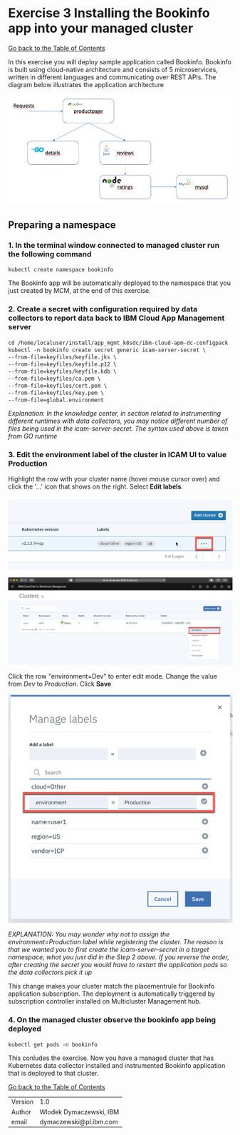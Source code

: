 # Exercise 3 Installing the Bookinfo app into your managed cluster

[Go back to the Table of Contents](../../README.md)

In this exercise you will deploy sample application called Bookinfo. Bookinfo is built using cloud-native architecture and consists of 5 microservices, written in different languages and communicating over REST APIs. The diagram below illustrates the application architecture

![](images/2020-01-26-10-18-27.png)

## Preparing a namespace

### 1. In the terminal window connected to managed cluster run the following command

```
kubectl create namespace bookinfo
```
The Bookinfo app will be automatically deployed to the namespace that you just created by MCM, at the end of this exercise.

### 2. Create a secret with configuration required by data collectors to report data back to IBM Cloud App Management server

```
cd /home/localuser/install/app_mgmt_k8sdc/ibm-cloud-apm-dc-configpack
kubectl -n bookinfo create secret generic icam-server-secret \
--from-file=keyfiles/keyfile.jks \
--from-file=keyfiles/keyfile.p12 \
--from-file=keyfiles/keyfile.kdb \
--from-file=keyfiles/ca.pem \
--from-file=keyfiles/cert.pem \
--from-file=keyfiles/key.pem \
--from-file=global.environment
```
*Explanation: In the knowledge center, in section related to instrumenting different runtimes with data collectors, you may notice different number of files being used in the icam-server-secret. The syntax used above is taken from GO runtime*

### 3. Edit the **environment** label of the cluster in ICAM UI to value **Production**

Highlight the row with your cluster name (hover mouse cursor over) and click the '...' icon that shows on the right. Select **Edit labels**. 

![](images/2020-02-15-20-46-50.png)

![](images/2020-01-14-23-00-57.png)

Click the row "environment=Dev" to enter edit mode. Change the value from *Dev* to *Production*. Click **Save**

![](images/2020-01-14-23-00-16.png)

*EXPLANATION: You may wonder why not to assign the environment=Production label while registering the cluster. The reason is that we wanted you to first create the icam-server-secret in a target namespace, what you just did in the Step 2 above. If you reverse the order, after creating the secret you would have to restart the application pods so the data collectors pick it up*

This change makes your cluster match the placementrule for Bookinfo application subscription. The deployment is automatically triggered by subscription controller installed on Multicluster Management hub.

### 4. On the managed cluster observe the bookinfo app being deployed

```
kubectl get pods -n bookinfo
```

This conludes the exercise. Now you have a managed cluster that has Kubernetes data collector installed and instrumented Bookinfo application that is deployed to that cluster.

[Go back to the Table of Contents](../../README.md)

<table>
  <tr>
    <td>Version</td>
    <td>1.0</td>
  </tr>
  <tr>
    <td>Author</td>
    <td>Wlodek Dymaczewski, IBM</td>
  </tr>
  <tr>
    <td>email</td>
    <td>dymaczewski@pl.ibm.com</td>
  </tr>
</table>

